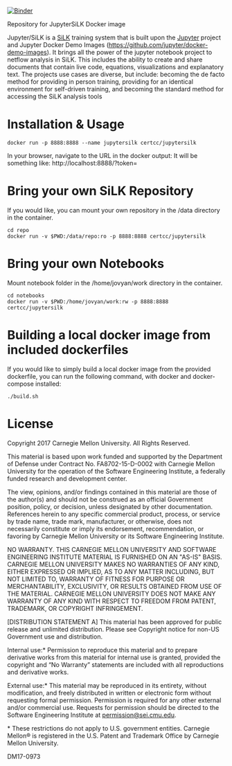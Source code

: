 [![Binder](https://mybinder.org/badge.svg)](https://mybinder.org/v2/gh/maheckathorn/jupytersilk/master)

Repository for JupyterSiLK Docker image

Jupyter/SiLK is a [SiLK](https://tools.netsa.cert.org/silk/) training system that is built upon the [Jupyter](http://jupyter.org/) project and Jupyter Docker Demo Images (https://github.com/jupyter/docker-demo-images).  It brings all the power of the jupyter notebook project to netflow analysis in SiLK.  This includes the ability to create and share documents that contain live code, equations, visualizations and explanatory text.  The projects use cases are diverse, but include: becoming the de facto method for providing in person training, providing for an identical environment for self-driven training, and becoming the standard method for accessing the SiLK analysis tools

# Installation & Usage

```
docker run -p 8888:8888 --name jupytersilk certcc/jupytersilk
```

In your browser, navigate to the URL in the docker output:
It will be something like: http://localhost:8888/?token=

# Bring your own SiLK Repository

If you would like, you can mount your own repository in the /data directory in the container.

```
cd repo
docker run -v $PWD:/data/repo:ro -p 8888:8888 certcc/jupytersilk
```

# Bring your own Notebooks

Mount notebook folder in the /home/jovyan/work directory in the container.

```
cd notebooks
docker run -v $PWD:/home/jovyan/work:rw -p 8888:8888 certcc/jupytersilk
```

# Building a local docker image from included dockerfiles

If you would like to simply build a local docker image from the provided dockerfile, you can run the following command, with docker and docker-compose installed:

```
./build.sh
```

# License

Copyright 2017 Carnegie Mellon University. All Rights Reserved.

This material is based upon work funded and supported by the Department of Defense under Contract No. FA8702-15-D-0002 with Carnegie Mellon University for the operation of the Software Engineering Institute, a federally funded research and development center.

The view, opinions, and/or findings contained in this material are those of the author(s) and should not be construed as an official Government position, policy, or decision, unless designated by other documentation.
References herein to any specific commercial product, process, or service by trade name, trade mark, manufacturer, or otherwise, does not necessarily constitute or imply its endorsement, recommendation, or favoring by Carnegie Mellon University or its Software Engineering Institute.

NO WARRANTY. THIS CARNEGIE MELLON UNIVERSITY AND SOFTWARE ENGINEERING INSTITUTE MATERIAL IS FURNISHED ON AN "AS-IS" BASIS. CARNEGIE MELLON UNIVERSITY MAKES NO WARRANTIES OF ANY KIND, EITHER EXPRESSED OR IMPLIED, AS TO ANY MATTER INCLUDING, BUT NOT LIMITED TO, WARRANTY OF FITNESS FOR PURPOSE OR MERCHANTABILITY, EXCLUSIVITY, OR RESULTS OBTAINED FROM USE OF THE MATERIAL. CARNEGIE MELLON UNIVERSITY DOES NOT MAKE ANY WARRANTY OF ANY KIND WITH RESPECT TO FREEDOM FROM PATENT, TRADEMARK, OR COPYRIGHT INFRINGEMENT.

[DISTRIBUTION STATEMENT A] This material has been approved for public release and unlimited distribution.  Please see Copyright notice for non-US Government use and distribution.

Internal use:\* Permission to reproduce this material and to prepare derivative works from this material for internal use is granted, provided the copyright and “No Warranty” statements are included with all reproductions and derivative works.

External use:\* This material may be reproduced in its entirety, without modification, and freely distributed in written or electronic form without requesting formal permission. Permission is required for any other external and/or commercial use. Requests for permission should be directed to the Software Engineering Institute at permission@sei.cmu.edu.

\* These restrictions do not apply to U.S. government entities.
Carnegie Mellon® is registered in the U.S. Patent and Trademark Office by Carnegie Mellon University.

DM17-0973



